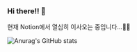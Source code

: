 ### Hi there!! 👋
현재 Notion에서 열심히 이사오는 중입니다...🐜🐜
<!--
**comjke33/comjke33** is a ✨ _special_ ✨ repository because its `README.md` (this file) appears on your GitHub profile.

Here are some ideas to get you started:

- 🔭 I’m currently working on ...
- 🌱 I’m currently learning ...
- 👯 I’m looking to collaborate on ...
- 🤔 I’m looking for help with ...
- 💬 Ask me about ...
- 📫 How to reach me: ...
- 😄 Pronouns: ...
- ⚡ Fun fact: ...
-->
<!--
<a href="https://www.google.com/" target="_blank"><img src="https://img.shields.io/badge/sallyruddms@gmail.com-EA4335?style=flat-square&logo=<svg role="img" viewBox="0 0 24 24" xmlns="http://www.w3.org/2000/svg"><title>Gmail</title><path d="M24 5.457v13.909c0 .904-.732 1.636-1.636 1.636h-3.819V11.73L12 16.64l-6.545-4.91v9.273H1.636A1.636 1.636 0 0 1 0 19.366V5.457c0-2.023 2.309-3.178 3.927-1.964L5.455 4.64 12 9.548l6.545-4.91 1.528-1.145C21.69 2.28 24 3.434 24 5.457z"/></svg>&logoColor=FFFFFF"/></a>
-->

<!--
token: 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
-->
![Anurag's GitHub stats](https://github-readme-stats.vercel.app/api?username=comjke33&show_icons=true&theme=nightowl)
